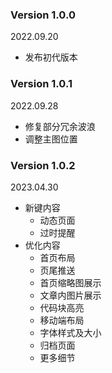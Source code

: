 ### Version 1.0.0
2022.09.20

- 发布初代版本

### Version 1.0.1
2022.09.28

- 修复部分冗余波浪
- 调整主图位置

### Version 1.0.2
2023.04.30

- 新键内容
  - 动态页面
  - 过时提醒
- 优化内容
  - 首页布局
  - 页尾推送
  - 首页缩略图展示
  - 文章内图片展示
  - 代码块高亮
  - 移动端布局
  - 字体样式及大小
  - 归档页面
  - 更多细节
